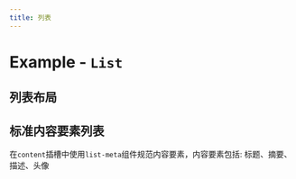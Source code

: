 ```yaml
---
title: 列表
---
```


# Example - `List`

## 列表布局

<Example name="example-list-simple" ></Example>

## 标准内容要素列表

在`content`插槽中使用`list-meta`组件规范内容要素，内容要素包括: 标题、摘要、描述、头像

<Example name="example-list-complex" ></Example>
